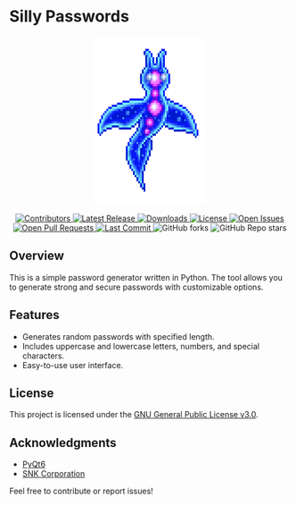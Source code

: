 # Silly Passwords

<p align="center">
  <a href="https://github.com/VermeilChan/SillyPasswords">
    <img src="Assets/Raubtier.gif" height="300" width="200" alt="Logo">
  </a>
</p>

<p align="center">
  <a href="https://github.com/VermeilChan/SillyPasswords/graphs/contributors">
    <img alt="Contributors" src="https://img.shields.io/github/contributors/VermeilChan/SillyPasswords" />
  </a>
  <a href="https://github.com/VermeilChan/SillyPasswords/releases">
    <img alt="Latest Release" src="https://img.shields.io/github/release/VermeilChan/SillyPasswords" />
  </a>
  <a href="https://github.com/VermeilChan/SillyPasswords/releases">
    <img alt="Downloads" src="https://img.shields.io/github/downloads/VermeilChan/SillyPasswords/total" />
  </a>
  <a href="https://github.com/VermeilChan/SillyPasswords/LICENSE">
    <img alt="License" src="https://img.shields.io/github/license/VermeilChan/SillyPasswords" />
  </a>
  <a href="https://github.com/VermeilChan/SillyPasswords/issues">
    <img alt="Open Issues" src="https://img.shields.io/github/issues/VermeilChan/SillyPasswords" />
  </a>
  <a href="https://github.com/VermeilChan/SillyPasswords/pulls">
    <img alt="Open Pull Requests" src="https://img.shields.io/github/issues-pr/VermeilChan/SillyPasswords" />
  </a>
  <a href="https://github.com/VermeilChan/SillyPasswords/commits/main">
    <img alt="Last Commit" src="https://img.shields.io/github/last-commit/VermeilChan/SillyPasswords" />
  </a>
    <img alt="GitHub forks" src="https://img.shields.io/github/forks/VermeilChan/SillyPasswords" />
  </a>
    <img alt="GitHub Repo stars" src="https://img.shields.io/github/stars/VermeilChan/SillyPasswords" />
  </a>
</p>

## Overview

This is a simple password generator written in Python. The tool allows you to generate strong and secure passwords with customizable options.

## Features

- Generates random passwords with specified length.
- Includes uppercase and lowercase letters, numbers, and special characters.
- Easy-to-use user interface.

## License

This project is licensed under the [GNU General Public License v3.0](LICENSE).

## Acknowledgments

- [PyQt6](https://www.riverbankcomputing.com)
- [SNK Corporation](https://www.snk-corp.co.jp)

Feel free to contribute or report issues!